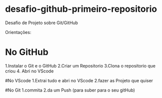 # desafio-github-primeiro-repositorio
Desafio de Projeto sobre Git/GitHub

Orientações:
# No GitHub

1.Instalar o Git e o GitHub
2.Criar um Repositorio
3.Clona o repositorio que criou
4. Abri no VScode

#No VScode
1.Extrai tudo e abri no VScode
2.fazer as Projeto que quiser

#No Git
1.commita
2.da um Push (para suber para o seu gitHub)


